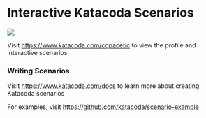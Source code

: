 # Interactive Katacoda Scenarios

[![](http://shields.katacoda.com/katacoda/copacetic/count.svg)](https://www.katacoda.com/copacetic "Get your profile on Katacoda.com")

Visit https://www.katacoda.com/copacetic to view the profile and interactive scenarios

### Writing Scenarios
Visit https://www.katacoda.com/docs to learn more about creating Katacoda scenarios

For examples, visit https://github.com/katacoda/scenario-example
